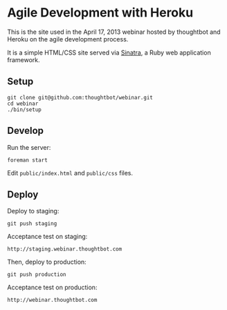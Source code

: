 Agile Development with Heroku
=============================

This is the site used in the April 17, 2013 webinar hosted by thoughtbot and
Heroku on the agile development process.

It is a simple HTML/CSS site served via [Sinatra](http://sinatrarb.com), a Ruby
web application framework.

Setup
-----

    git clone git@github.com:thoughtbot/webinar.git
    cd webinar
    ./bin/setup

Develop
-------

Run the server:

    foreman start

Edit `public/index.html` and `public/css` files.

Deploy
------

Deploy to staging:

    git push staging

Acceptance test on staging:

    http://staging.webinar.thoughtbot.com

Then, deploy to production:

    git push production

Acceptance test on production:

    http://webinar.thoughtbot.com

